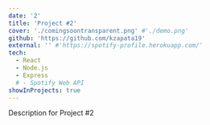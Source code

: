 ```yaml
---
date: '2'
title: 'Project #2'
cover: './comingsoontransparent.png' #'./demo.png'
github: 'https://github.com/kzapata19'
external: '' #'https://spotify-profile.herokuapp.com/'
tech:
  - React
  - Node.js
  - Express
  # - Spotify Web API
showInProjects: true
---
```


Description for Project #2

